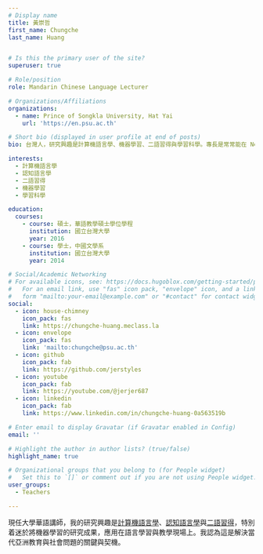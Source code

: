 ```yaml
---
# Display name
title: 黃崇哲
first_name: Chungche
last_name: Huang


# Is this the primary user of the site?
superuser: true

# Role/position
role: Mandarin Chinese Language Lecturer

# Organizations/Affiliations
organizations:
  - name: Prince of Songkla University, Hat Yai
    url: 'https://en.psu.ac.th'

# Short bio (displayed in user profile at end of posts)
bio: 台灣人，研究興趣是計算機語言學、機器學習、二語習得與學習科學。專長是常常能在 Netflix 的影集中，體悟出人生的大道理。

interests:
  - 計算機語言學
  - 認知語言學
  - 二語習得
  - 機器學習
  - 學習科學

education:
  courses:
    - course: 碩士，華語教學碩士學位學程
      institution: 國立台灣大學
      year: 2016
    - course: 學士，中國文學系
      institution: 國立台灣大學
      year: 2014

# Social/Academic Networking
# For available icons, see: https://docs.hugoblox.com/getting-started/page-builder/#icons
#   For an email link, use "fas" icon pack, "envelope" icon, and a link in the
#   form "mailto:your-email@example.com" or "#contact" for contact widget.
social:
  - icon: house-chimney
    icon_pack: fas
    link: https://chungche-huang.meclass.la
  - icon: envelope
    icon_pack: fas
    link: 'mailto:chungche@psu.ac.th'
  - icon: github
    icon_pack: fab
    link: https://github.com/jerstyles
  - icon: youtube
    icon_pack: fab
    link: https://youtube.com/@jerjer687
  - icon: linkedin
    icon_pack: fab
    link: https://www.linkedin.com/in/chungche-huang-0a563519b

# Enter email to display Gravatar (if Gravatar enabled in Config)
email: ''

# Highlight the author in author lists? (true/false)
highlight_name: true

# Organizational groups that you belong to (for People widget)
#   Set this to `[]` or comment out if you are not using People widget.
user_groups:
  - Teachers

---
```


現任大學華語講師，我的研究興趣是[計算機語言學](https://en.wikipedia.org/wiki/Computational_linguistics)、[認知語言學](https://en.wikipedia.org/wiki/Cognitive_linguistics)與[二語習得](https://en.wikipedia.org/wiki/Second-language_acquisition)，特別着迷於將機器學習的研究成果，應用在語言學習與教學現場上。我認為這是解決當代亞洲教育與社會問題的關鍵與契機。
